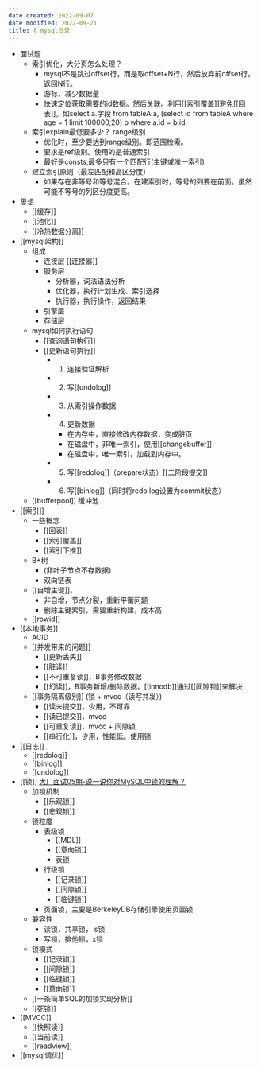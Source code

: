 ```yaml
---
date created: 2022-09-07
date modified: 2022-09-21
title: § mysql目录
---
```


+ 面试题
	+ 索引优化，大分页怎么处理？
		+ mysql不是跳过offset行，而是取offset+N行，然后放弃前offset行，返回N行。
		+ 游标，减少数据量
		+ 快速定位获取需要的id数据。然后关联。利用[[索引覆盖]]避免[[回表]]。如select a.字段 from tableA a, (select id from tableA where age = 1 limit 100000,20) b where a.id = b.id;
	+ 索引explain最低要多少？ range级别
		+ 优化时，至少要达到range级别。即范围检索。
		+ 要求是ref级别。使用的是普通索引
		+ 最好是consts,最多只有一个匹配行(主键或唯一索引)
	+ 建立索引原则（最左匹配和高区分度）
		+ 如果存在非等号和等号混合。在建索引时，等号的列要在前面。虽然可能不等号的列区分度更高。
+ 思想
	+ [[缓存]]
	+ [[池化]]
	+ [[冷热数据分离]]
+ [[mysql架构]]
	+ 组成
		+ 连接层 [[连接器]]
		+ 服务层
			+ 分析器，词法语法分析
			+ 优化器，执行计划生成、索引选择
			+ 执行器，执行操作，返回结果
		+ 引擎层
		+ 存储层
	+ mysql如何执行语句
		+ [[查询语句执行]]
		+ [[更新语句执行]]
			+ 1. 连接验证解析
			+ 2. 写[[undolog]]
			+ 3. 从索引操作数据
			+ 4. 更新数据
				+ 在内存中，直接修改内存数据，变成脏页
				+ 在磁盘中，非唯一索引，使用[[changebuffer]]
				+ 在磁盘中，唯一索引，加载到内存中。
			+ 5. 写[[redolog]]（prepare状态）[[二阶段提交]]
			+ 6. 写[[binlog]]（同时将redo log设置为commit状态）
	+ [[bufferpool]] 缓冲池
+ [[索引]]
	+ 一些概念
		+ [[回表]]
		+ [[索引覆盖]]
		+ [[索引下推]]
	+ B+树
		+ (非叶子节点不存数据)
		+ 双向链表
	+ [[自增主键]]，
		+ 非自增，节点分裂，重新平衡问题
		+ 删除主键索引，需要重新构建，成本高
	+ [[rowid]]
+ [[本地事务]]
	+ ACID
	+ [[并发带来的问题]]
		+ [[更新丢失]]
		+ [[脏读]]
		+ [[不可重复读]]，B事务修改数据
		+ [[幻读]]，B事务新增/删除数据。[[innodb]]通过[[间隙锁]]来解决
	+ [[事务隔离级别]] (锁 + mvcc（读写并发）)
		+ [[读未提交]]，少用，不可靠
		+ [[读已提交]]，mvcc
		+ [[可重复读]]，mvcc + 间隙锁
		+ [[串行化]]，少用，性能低。使用锁
+ [[日志]]
	+ [[redolog]]
	+ [[binlog]]
	+ [[undolog]]
+ [[锁]] [大厂面试05期-说一说你对MySQL中锁的理解？](https://mp.weixin.qq.com/s/pTpPE33X-iYULYt8DOPp2w)
	+ 加锁机制
		+ [[乐观锁]]
		+ [[悲观锁]]
	+ 锁粒度
		+ 表级锁
			+ [[MDL]]
			+ [[意向锁]]
			+ 表锁
		+ 行级锁
			+ [[记录锁]]
			+ [[间隙锁]]
			+ [[临键锁]]
		+ 页面锁，主要是BerkeleyDB存储引擎使用页面锁
	+ 兼容性
		+ 读锁，共享锁， s锁
		+ 写锁，排他锁，x锁
	+ 锁模式
		+ [[记录锁]]
		+ [[间隙锁]]
		+ [[临键锁]]
		+ [[意向锁]]
	+ [[一条简单SQL的加锁实现分析]]
	+ [[死锁]]
+ [[MVCC]]
	+ [[快照读]]
	+ [[当前读]]
	+ [[readview]]
+ [[mysql调优]]

